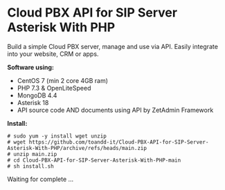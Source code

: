 <h1>Cloud PBX API for SIP Server Asterisk With PHP</h1>
Build a simple Cloud PBX server, manage and use via API. Easily integrate into your website, CRM or apps.


**Software using:**
  - CentOS 7 (min 2 core 4GB ram)
  - PHP 7.3 & OpenLiteSpeed
  - MongoDB 4.4
  - Asterisk 18
  - API source code AND documents using API by ZetAdmin Framework

**Install:**
```
# sudo yum -y install wget unzip
# wget https://github.com/toandd-it/Cloud-PBX-API-for-SIP-Server-Asterisk-With-PHP/archive/refs/heads/main.zip
# unzip main.zip
# cd Cloud-PBX-API-for-SIP-Server-Asterisk-With-PHP-main
# sh install.sh
```
Waiting for complete ...